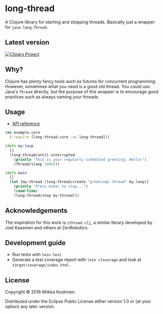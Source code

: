 # long-thread

A Clojure library for starting and stopping threads. Basically just a wrapper for
`java.lang.Thread`.

## Latest version

[![Clojars Project](http://clojars.org/miikka/long-thread/latest-version.svg)](http://clojars.org/miikka/long-thread)

## Why?

Clojure has plenty fancy tools such as futures for concurrent programming.
However, sometimes what you need is a good old thread. You could use Java's
`Thread` directly, but the purpose of this wrapper is to encourage good
practices such as always naming your threads.

## Usage

* [API reference](https://miikka.github.io/long-thread/master/index.html)

```clojure
(ns example.core
  (:require [long-thread.core :as long-thread]))

(defn my-loop
  []
  (long-thread/until-interrupted
    (println "This is your regularly scheduled greeting: Hello!")
    (Thread/sleep 1000)))

(defn main
  []
  (let [my-thread (long-thread/create "greetings thread" my-loop)]
    (println "Press enter to stop...")
    (read-line)
    (long-thread/stop my-thread)))
```

## Acknowledgements

The inspiration for this work is `zthread.clj`, a similar library developed by
Joel Kaasinen and others at ZenRobotics.

## Development guide

* Run tests with `lein test`
* Generate a test coverage report with `lein cloverage` and look at `target/coverage/index.html`.

## License

Copyright © 2018 Miikka Koskinen.

Distributed under the Eclipse Public License either version 1.0 or (at
your option) any later version.
